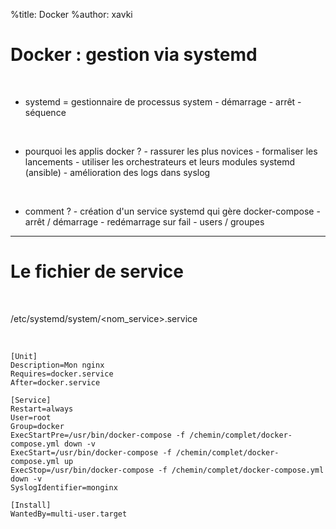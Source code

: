 %title: Docker
%author: xavki

# Docker : gestion via systemd

<br>


* systemd = gestionnaire de processus system
		- démarrage
		- arrêt
		- séquence

<br>


* pourquoi les applis docker ?
		- rassurer les plus novices
		- formaliser les lancements
		- utiliser les orchestrateurs et leurs modules systemd (ansible)
		- amélioration des logs dans syslog

<br>


* comment ?
		- création d'un service systemd qui gère docker-compose
		- arrêt / démarrage
		- redémarrage sur fail
		- users / groupes
		

--------------------------------------------------------------------------------


# Le fichier de service


<br>


/etc/systemd/system/<nom_service>.service


<br>


```
[Unit]
Description=Mon nginx
Requires=docker.service
After=docker.service

[Service]
Restart=always
User=root
Group=docker
ExecStartPre=/usr/bin/docker-compose -f /chemin/complet/docker-compose.yml down -v
ExecStart=/usr/bin/docker-compose -f /chemin/complet/docker-compose.yml up
ExecStop=/usr/bin/docker-compose -f /chemin/complet/docker-compose.yml down -v
SyslogIdentifier=monginx

[Install]
WantedBy=multi-user.target
```
